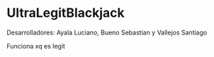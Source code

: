 # UltraLegitBlackjack
Desarrolladores: Ayala Luciano, Bueno Sebastian y Vallejos Santiago

Funciona xq es legit

